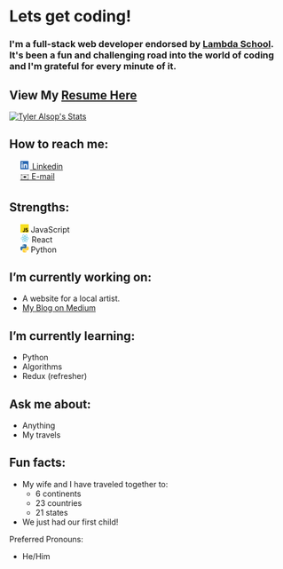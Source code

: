 # Lets get coding!

### I'm a full-stack web developer endorsed by [Lambda School](https://lambdaschool.com/). It's been a fun and challenging road into the world of coding and I'm grateful for every minute of it.

## View My [Resume Here](https://drive.google.com/file/d/1_5LtAAZ9gyNKGAmgsOPRb0axJDaJJO5O/view?usp=sharing)

[![Tyler Alsop's Stats](https://github-readme-stats.vercel.app/api?username=tyleralsop&count_private=true&hide=stars)](https://github.com/tyleralsop/github-readme-stats)

## How to reach me:

&nbsp;&nbsp;&nbsp;&nbsp;&nbsp;[<img src="logos/linkedin/LI-In-Bug.png" height="15px"> Linkedin](https://www.linkedin.com/in/tyler-alsop)  
&nbsp;&nbsp;&nbsp;&nbsp;&nbsp;[✉️ E-mail](mailto:dev.tyleralsop@gmail.com)

## Strengths:

&nbsp;&nbsp;&nbsp;&nbsp;&nbsp;<img src="logos/js/javascript.svg" height="15px"> JavaScript  
&nbsp;&nbsp;&nbsp;&nbsp;&nbsp;<img src="logos/react/react.svg" height="15px"> React  
&nbsp;&nbsp;&nbsp;&nbsp;&nbsp;<img src="logos/python/python.svg" height="15px"> Python

## I’m currently working on:

- A website for a local artist.
- [My Blog on Medium](https://tyleralsop.medium.com/)

## I’m currently learning:

- Python
- Algorithms
- Redux (refresher)

## Ask me about:

- Anything
- My travels

## Fun facts:

- My wife and I have traveled together to:
  - 6 continents
  - 23 countries
  - 21 states
- We just had our first child!

Preferred Pronouns:

- He/Him
